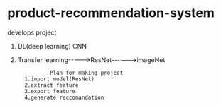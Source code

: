 # product-recommendation-system
develops project
1. DL(deep learning) CNN
2. Transfer learning----->ResNet------>imageNet
                 
                 
                 Plan for making project
         1.import model(ResNet)
         2.extract feature
         3.export feature
         4.generate reccomandation
